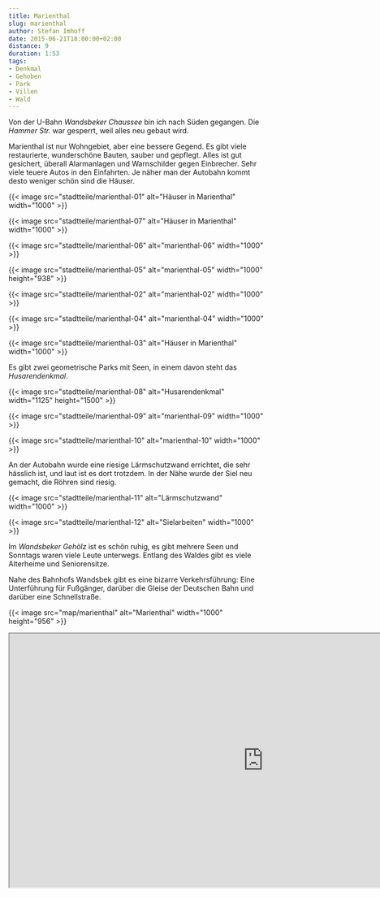 ```yaml
---
title: Marienthal
slug: marienthal
author: Stefan Imhoff
date: 2015-06-21T18:00:00+02:00
distance: 9
duration: 1:53
tags:
- Denkmal
- Gehoben
- Park
- Villen
- Wald
---
```


Von der U-Bahn *Wandsbeker Chaussee* bin ich nach Süden gegangen. Die *Hammer Str.* war gesperrt, weil alles neu gebaut wird.

Marienthal ist nur Wohngebiet, aber eine bessere Gegend. Es gibt viele restaurierte, wunderschöne Bauten, sauber und gepflegt. Alles ist gut gesichert, überall Alarmanlagen und Warnschilder gegen Einbrecher. Sehr viele teuere Autos in den Einfahrten. Je näher man der Autobahn kommt desto weniger schön sind die Häuser.

{{< image src="stadtteile/marienthal-01" alt="Häuser in Marienthal" width="1000" >}}

{{< image src="stadtteile/marienthal-07" alt="Häuser in Marienthal" width="1000" >}}

{{< image src="stadtteile/marienthal-06" alt="marienthal-06" width="1000" >}}

{{< image src="stadtteile/marienthal-05" alt="marienthal-05" width="1000" height="938" >}}

{{< image src="stadtteile/marienthal-02" alt="marienthal-02" width="1000" >}}

{{< image src="stadtteile/marienthal-04" alt="marienthal-04" width="1000" >}}

{{< image src="stadtteile/marienthal-03" alt="Häuser in Marienthal" width="1000" >}}

Es gibt zwei geometrische Parks mit Seen, in einem davon steht das *Husarendenkmal*.

{{< image src="stadtteile/marienthal-08" alt="Husarendenkmal" width="1125" height="1500" >}}

{{< image src="stadtteile/marienthal-09" alt="marienthal-09" width="1000" >}}

{{< image src="stadtteile/marienthal-10" alt="marienthal-10" width="1000" >}}

An der Autobahn wurde eine riesige Lärmschutzwand errichtet, die sehr hässlich ist, und laut ist es dort trotzdem. In der Nähe wurde der Siel neu gemacht, die Röhren sind riesig.

{{< image src="stadtteile/marienthal-11" alt="Lärmschutzwand" width="1000" >}}

{{< image src="stadtteile/marienthal-12" alt="Sielarbeiten" width="1000" >}}

Im *Wandsbeker Gehölz* ist es schön ruhig, es gibt mehrere Seen und Sonntags waren viele Leute unterwegs. Entlang des Waldes gibt es viele Alterheime und Seniorensitze.

Nahe des Bahnhofs Wandsbek gibt es eine bizarre Verkehrsführung: Eine Unterführung für Fußgänger, darüber die Gleise der Deutschen Bahn und darüber eine Schnellstraße.

{{< image src="map/marienthal" alt="Marienthal" width="1000" height="956" >}}

<iframe class="map" src="https://www.google.com/maps/d/u/0/embed?mid=1-lfaf5JwRwenBQ5K5bkhn2OPlmQ" width="1000" height="500">
</iframe>
